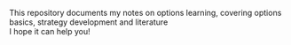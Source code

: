 This repository documents my notes on options learning, covering options basics, strategy development and literature\
I hope it can help you!
